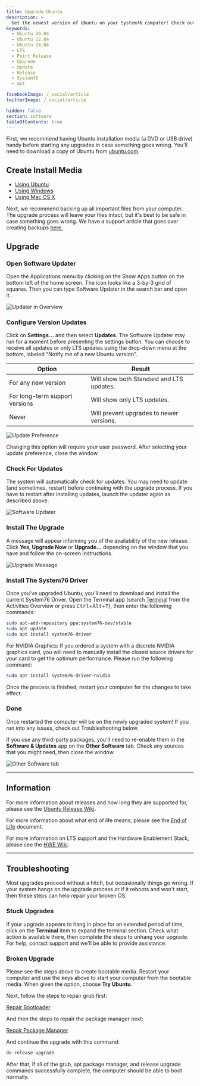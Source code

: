 ```yaml
---
title: Upgrade Ubuntu
description: >
  Get the newest version of Ubuntu on your System76 computer! Check out our upgrade directions.
keywords:
  - Ubuntu 20.04
  - Ubuntu 22.04
  - Ubuntu 24.04
  - LTS
  - Point Release
  - Upgrade
  - Update
  - Release
  - System76
  - apt

facebookImage: /_social/article
twitterImage: /_social/article

hidden: false
section: software
tableOfContents: true
---
```


First, we recommend having Ubuntu installation media (a DVD or USB drive) handy before starting any upgrades in case something goes wrong. You'll need to download a copy of Ubuntu from [ubuntu.com](http://www.ubuntu.com/download/desktop).

## Create Install Media

- [Using Ubuntu](http://www.ubuntu.com/download/desktop/create-a-usb-stick-on-ubuntu)
- [Using Windows](http://www.ubuntu.com/download/desktop/create-a-usb-stick-on-windows)
- [Using Mac OS X](http://www.ubuntu.com/download/desktop/create-a-usb-stick-on-mac-osx)

Next, we recommend backing up all important files from your computer. The upgrade process will leave your files intact, but it's best to be safe in case something goes wrong. We have a support article that goes over creating backups [here.](/articles/backup-files)

## Upgrade

### Open Software Updater

Open the Applications menu by clicking on the Show Apps button on the bottom left of the home screen. The icon looks like a 3-by-3 grid of squares. Then you can type Software Updater in the search bar and open it.</u>.

![Updater in Overview](/images/upgrade-ubuntu/ubuntu-update.png)

### Configure Version Updates

Click on **Settings…** and then select **Updates**. The Software Updater may run for a moment before presenting the settings button. You can choose to receive all updates or only LTS updates using the drop-down menu at the bottom, labeled "Notify me of a new Ubuntu version".

Option | Result
------ | ------
For any new version | Will show both Standard and LTS updates.
For long-term support versions | Will show only LTS updates.
Never | Will prevent upgrades to newer versions.

![Update Preference](/images/upgrade-ubuntu/notification-preference.png)

Changing this option will require your user password. After selecting your update preference, close the window.

### Check For Updates

The system will automatically check for updates. You may need to update (and sometimes, restart) before continuing with the upgrade process. If you have to restart after installing updates, launch the updater again as described above.

<!-- ![Software Updater](/images/upgrade-ubuntu/Step-2.png) -->

![Software Updater](/images/upgrade-ubuntu/ubuntu-24.04-upgrade-prompt.png)

### Install The Upgrade

A message will appear informing you of the availability of the new release. Click **Yes, Upgrade Now**  or **Upgrade…** depending on the window that you have and follow the on-screen instructions.

![Upgrade Message](/images/upgrade-ubuntu/ubuntu-24.04-upgrade-window.png)

### Install The System76 Driver

Once you've upgraded Ubuntu, you'll need to download and install the current System76 Driver. Open the Terminal app (search <u>Terminal</u> from the Activities Overview or press <kbd>Ctrl</kbd>+<kbd>Alt</kbd>+<kbd>T</kbd>), then enter the following commands:

```bash
sudo apt-add-repository ppa:system76-dev/stable
sudo apt update
sudo apt install system76-driver
```

For NVIDIA Graphics: If you ordered a system with a discrete NVIDIA graphics card, you will need to manually install the closed source drivers for your card to get the optimum performance. Please run the following command:

```bash
sudo apt install system76-driver-nvidia
```

Once the process is finished, restart your computer for the changes to take effect.

### Done

Once restarted the computer will be on the newly upgraded system! If you run into any issues, check out Troubleshooting below.

If you use any third-party packages, you'll need to re-enable them in the **Software & Updates** app on the **Other Software** tab. Check any sources that you might need, then close the window.

![Other Software tab](/images/upgrade-ubuntu/Other-Software.png)

---

## Information

For more information about releases and how long they are supported for, please see the [Ubuntu Release Wiki](https://wiki.ubuntu.com/Releases).

For more information about what end of life means, please see the [End of Life](https://www.ubuntu.com/info/release-end-of-life) document.

For more information on LTS support and the Hardware Enablement Stack, please see the [HWE Wiki](https://wiki.ubuntu.com/Kernel/LTSEnablementStack).

---

## Troubleshooting

Most upgrades proceed without a hitch, but occasionally things go wrong. If your system hangs on the upgrade process or if it reboots and won't start, then these steps can help repair your broken OS.

### Stuck Upgrades

If your upgrade appears to hang in place for an extended period of time, click on the **Terminal** item to expand the terminal section. Check what action is available there, then complete the steps to unhang your upgrade. For help, contact support and we'll be able to provide assistance.

### Broken Upgrade

Please see the steps above to create bootable media. Restart your computer and use the keys above to start your computer from the bootable media. When given the option, choose **Try Ubuntu**.

Next, follow the steps to repair grub first:

[Repair Bootloader](/articles/bootloader/)

And then the steps to repair the package manager next:

[Repair Package Manager](/articles/package-manager-ubuntu/)

And continue the upgrade with this command:

```bash
do-release-upgrade
```

After that, if all of the grub, apt package manager, and release upgrade commands successfully complete, the computer should be able to boot normally.
